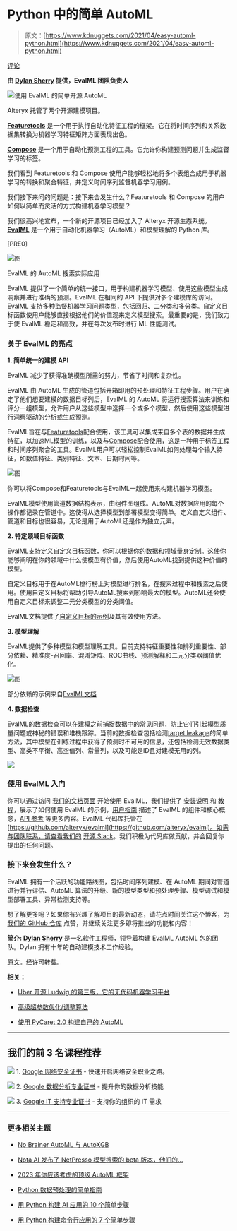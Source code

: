 # Python 中的简单 AutoML

> 原文：[https://www.kdnuggets.com/2021/04/easy-automl-python.html](https://www.kdnuggets.com/2021/04/easy-automl-python.html)

[评论](#comments)

**由 [Dylan Sherry](https://www.linkedin.com/in/dylansherry/) 提供，EvalML 团队负责人**

![使用 EvalML 的简单开源 AutoML](../Images/bc5d64a495185d869d33f09fede4dc34.png)

Alteryx 托管了两个开源建模项目。

**[Featuretools](https://featuretools.alteryx.com/en/stable/)** 是一个用于执行自动化特征工程的框架。它在将时间序列和关系数据集转换为机器学习特征矩阵方面表现出色。

**[Compose](https://github.com/alteryx/compose)** 是一个用于自动化预测工程的工具。它允许你构建预测问题并生成监督学习的标签。

我们看到 Featuretools 和 Compose 使用户能够轻松地将多个表组合成用于机器学习的转换和聚合特征，并定义时间序列监督机器学习用例。

我们接下来问的问题是：接下来会发生什么？Featuretools 和 Compose 的用户如何以简单而灵活的方式构建机器学习模型？

我们很高兴地宣布，一个新的开源项目已经加入了 Alteryx 开源生态系统。**[EvalML](https://github.com/alteryx/evalml)** 是一个用于自动化机器学习（AutoML）和模型理解的 Python 库。

[PRE0]

![图](../Images/1319ed30bec469e3b669a661f0796aa2.png)

EvalML 的 AutoML 搜索实际应用

EvalML 提供了一个简单的统一接口，用于构建机器学习模型、使用这些模型生成洞察并进行准确的预测。EvalML 在相同的 API 下提供对多个建模库的访问。EvalML 支持多种监督机器学习问题类型，包括回归、二分类和多分类。自定义目标函数使用户能够直接根据他们的价值观来定义模型搜索。最重要的是，我们致力于使 EvalML 稳定和高效，并在每次发布时进行 ML 性能测试。

### 关于 EvalML 的亮点

**1\. 简单统一的建模 API**

EvalML 减少了获得准确模型所需的努力，节省了时间和复杂性。

EvalML 由 AutoML 生成的管道包括开箱即用的预处理和特征工程步骤。用户在确定了他们想要建模的数据目标列后，EvalML 的 AutoML 将运行搜索算法来训练和评分一组模型，允许用户从这些模型中选择一个或多个模型，然后使用这些模型进行洞察驱动的分析或生成预测。

EvalML旨在与[Featuretools](https://featuretools.com/?__hstc=142826602.43730bd3179999cf11c14fbc47b01062.1613430843886.1613430843886.1613430843886.1&__hssc=142826602.1.1613430843886&__hsfp=264117289)配合使用，该工具可以集成来自多个表的数据并生成特征，以加速ML模型的训练，以及与[Compose](https://compose.alteryx.com/)配合使用，这是一种用于标签工程和时间序列聚合的工具。EvalML用户可以轻松控制EvalML如何处理每个输入特征，如数值特征、类别特征、文本、日期时间等。

![图](../Images/3dda01534486e96ea72c50211ccece51.png)

你可以将Compose和Featuretools与EvalML一起使用来构建机器学习模型。

EvalML模型使用管道数据结构表示，由组件图组成。AutoML对数据应用的每个操作都记录在管道中。这使得从选择模型到部署模型变得简单。定义自定义组件、管道和目标也很容易，无论是用于AutoML还是作为独立元素。

**2\. 特定领域目标函数**

EvalML支持定义自定义目标函数，你可以根据你的数据和领域量身定制。这使你能够阐明在你的领域中什么使模型有价值，然后使用AutoML找到提供这种价值的模型。

自定义目标用于在AutoML排行榜上对模型进行排名，在搜索过程中和搜索之后使用。使用自定义目标将帮助引导AutoML搜索到影响最大的模型。AutoML还会使用自定义目标来调整二元分类模型的分类阈值。

EvalML文档提供了[自定义目标的示例](https://evalml.alteryx.com/en/v0.18.1/demos/lead_scoring.html)及其有效使用方法。

**3\. 模型理解**

EvalML提供了多种模型和模型理解工具。目前支持特征重要性和排列重要性、部分依赖、精准度-召回率、混淆矩阵、ROC曲线、预测解释和二元分类器阈值优化。

![图](../Images/f690d8e7a632fbd3dc20f0e0028d4814.png)

部分依赖的示例来自[EvalML文档](https://evalml.alteryx.com/en/v0.18.1/user_guide/model_understanding.html#Partial-Dependence-Plots)

**4\. 数据检查**

EvalML的数据检查可以在建模之前捕捉数据中的常见问题，防止它们引起模型质量问题或神秘的错误和堆栈跟踪。当前的数据检查包括检测[target leakage](https://en.wikipedia.org/wiki/Leakage_(machine_learning))的简单方法，其中模型在训练过程中获得了预测时不可用的信息，还包括检测无效数据类型、高类不平衡、高空值列、常量列，以及可能是ID且对建模无用的列。

![](../Images/fa9ebf5142aba2215d86fd04304a7515.png)

### 使用 EvalML 入门

你可以通过访问 [我们的文档页面](http://evalml.alteryx.com/) 开始使用 EvalML，我们提供了 [安装说明](https://evalml.alteryx.com/en/stable/install.html) 和 [教程](https://evalml.alteryx.com/en/stable/tutorials.html)，展示了如何使用 EvalML 的示例，[用户指南](https://evalml.alteryx.com/en/stable/user_guide.html) 描述了 EvalML 的组件和核心概念，[API 参考](https://evalml.alteryx.com/en/stable/api_reference.html) 等更多内容。EvalML 代码库托管在 [https://github.com/alteryx/evalml](https://github.com/alteryx/evalml)。如需与团队联系，请查看我们的 [开源 Slack](https://join.slack.com/t/alteryx-oss/shared_invite/zt-6inxevps-RSbpr9lsACE1kObXz4rIuA)。我们积极为代码库做贡献，并会回复你提出的任何问题。

### 接下来会发生什么？

EvalML 拥有一个活跃的功能路线图，包括时间序列建模、在 AutoML 期间对管道进行并行评估、AutoML 算法的升级、新的模型类型和预处理步骤、模型调试和模型部署工具、异常检测支持等。

想了解更多吗？如果你有兴趣了解项目的最新动态，请花点时间关注这个博客，为 [我们的 GitHub 仓库](https://github.com/alteryx/evalml) 点赞，并继续关注更多即将推出的功能和内容！

**简介: [Dylan Sherry](https://www.linkedin.com/in/dylansherry/)** 是一名软件工程师，领导着构建 EvalML AutoML 包的团队。Dylan 拥有十年的自动建模技术工作经验。

[原文](https://innovation.alteryx.com/introducing-evalml/)。经许可转载。

**相关：**

+   [Uber 开源 Ludwig 的第三版，它的无代码机器学习平台](/2020/10/uber-open-source-ludwig-code-free-machine-learning-platform.html)

+   [高级超参数优化/调整算法](/2020/11/algorithms-for-advanced-hyper-parameter-optimization-tuning.html)

+   [使用 PyCaret 2.0 构建自己的 AutoML](/2020/08/build-automl-pycaret.html)

* * *

## 我们的前 3 名课程推荐

![](../Images/0244c01ba9267c002ef39d4907e0b8fb.png) 1\. [Google 网络安全证书](https://www.kdnuggets.com/google-cybersecurity) - 快速开启网络安全职业之路。

![](../Images/e225c49c3c91745821c8c0368bf04711.png) 2\. [Google 数据分析专业证书](https://www.kdnuggets.com/google-data-analytics) - 提升你的数据分析技能

![](../Images/0244c01ba9267c002ef39d4907e0b8fb.png) 3\. [Google IT 支持专业证书](https://www.kdnuggets.com/google-itsupport) - 支持你的组织的 IT 需求

* * *

### 更多相关主题

+   [No Brainer AutoML 与 AutoXGB](https://www.kdnuggets.com/2022/02/no-brainer-automl-autoxgb.html)

+   [Nota AI 发布了 NetPresso 模型搜索的 beta 版本，他们的…](https://www.kdnuggets.com/2022/04/nota-ai-releases-beta-version-netpresso-model-search-hardwareaware-automl-tool.html)

+   [2023 年你应该考虑的顶级 AutoML 框架](https://www.kdnuggets.com/2023/05/best-automl-frameworks-2023.html)

+   [Python 数据预处理的简单指南](https://www.kdnuggets.com/2020/07/easy-guide-data-preprocessing-python.html)

+   [用 Python 构建 AI 应用的 10 个简单步骤](https://www.kdnuggets.com/build-an-ai-application-with-python-in-10-easy-steps)

+   [用 Python 构建命令行应用的 7 个简单步骤](https://www.kdnuggets.com/build-a-command-line-app-with-python-in-7-easy-steps)
